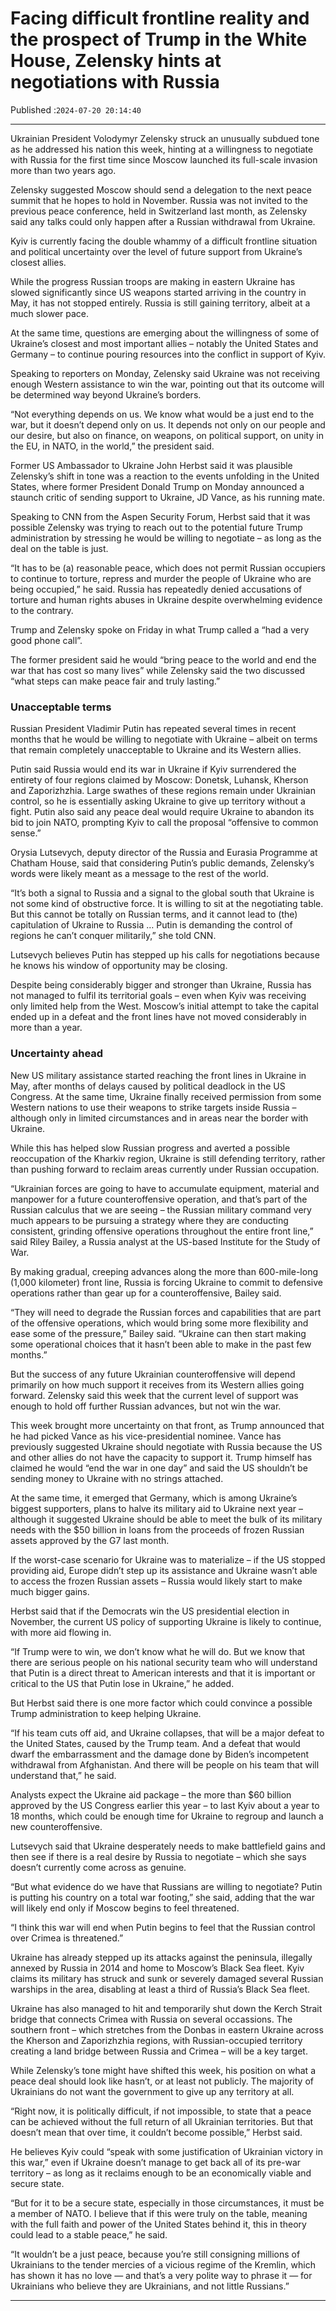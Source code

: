 # Facing difficult frontline reality and the prospect of Trump in the White House, Zelensky hints at negotiations with Russia

Published :`2024-07-20 20:14:40`

---

Ukrainian President Volodymyr Zelensky struck an unusually subdued tone as he addressed his nation this week, hinting at a willingness to negotiate with Russia for the first time since Moscow launched its full-scale invasion more than two years ago.

Zelensky suggested Moscow should send a delegation to the next peace summit that he hopes to hold in November. Russia was not invited to the previous peace conference, held in Switzerland last month, as Zelensky said any talks could only happen after a Russian withdrawal from Ukraine.

Kyiv is currently facing the double whammy of a difficult frontline situation and political uncertainty over the level of future support from Ukraine’s closest allies.

While the progress Russian troops are making in eastern Ukraine has slowed significantly since US weapons started arriving in the country in May, it has not stopped entirely. Russia is still gaining territory, albeit at a much slower pace.

At the same time, questions are emerging about the willingness of some of Ukraine’s closest and most important allies – notably the United States and Germany – to continue pouring resources into the conflict in support of Kyiv.

Speaking to reporters on Monday, Zelensky said Ukraine was not receiving enough Western assistance to win the war, pointing out that its outcome will be determined way beyond Ukraine’s borders.

“Not everything depends on us. We know what would be a just end to the war, but it doesn’t depend only on us. It depends not only on our people and our desire, but also on finance, on weapons, on political support, on unity in the EU, in NATO, in the world,” the president said.

Former US Ambassador to Ukraine John Herbst said it was plausible Zelensky’s shift in tone was a reaction to the events unfolding in the United States, where former President Donald Trump on Monday announced a staunch critic of sending support to Ukraine, JD Vance, as his running mate.

Speaking to CNN from the Aspen Security Forum, Herbst said that it was possible Zelensky was trying to reach out to the potential future Trump administration by stressing he would be willing to negotiate – as long as the deal on the table is just.

“It has to be (a) reasonable peace, which does not permit Russian occupiers to continue to torture, repress and murder the people of Ukraine who are being occupied,” he said. Russia has repeatedly denied accusations of torture and human rights abuses in Ukraine despite overwhelming evidence to the contrary.

Trump and Zelensky spoke on Friday in what Trump called a “had a very good phone call”.

The former president said he would “bring peace to the world and end the war that has cost so many lives” while Zelensky said the two discussed “what steps can make peace fair and truly lasting.”

### Unacceptable terms

Russian President Vladimir Putin has repeated several times in recent months that he would be willing to negotiate with Ukraine – albeit on terms that remain completely unacceptable to Ukraine and its Western allies.

Putin said Russia would end its war in Ukraine if Kyiv surrendered the entirety of four regions claimed by Moscow: Donetsk, Luhansk, Kherson and Zaporizhzhia. Large swathes of these regions remain under Ukrainian control, so he is essentially asking Ukraine to give up territory without a fight. Putin also said any peace deal would require Ukraine to abandon its bid to join NATO, prompting Kyiv to call the proposal “offensive to common sense.”

Orysia Lutsevych, deputy director of the Russia and Eurasia Programme at Chatham House, said that considering Putin’s public demands, Zelensky’s words were likely meant as a message to the rest of the world.

“It’s both a signal to Russia and a signal to the global south that Ukraine is not some kind of obstructive force. It is willing to sit at the negotiating table. But this cannot be totally on Russian terms, and it cannot lead to (the) capitulation of Ukraine to Russia … Putin is demanding the control of regions he can’t conquer militarily,” she told CNN.

Lutsevych believes Putin has stepped up his calls for negotiations because he knows his window of opportunity may be closing.

Despite being considerably bigger and stronger than Ukraine, Russia has not managed to fulfil its territorial goals – even when Kyiv was receiving only limited help from the West. Moscow’s initial attempt to take the capital ended up in a defeat and the front lines have not moved considerably in more than a year.

### Uncertainty ahead

New US military assistance started reaching the front lines in Ukraine in May, after months of delays caused by political deadlock in the US Congress. At the same time, Ukraine finally received permission from some Western nations to use their weapons to strike targets inside Russia – although only in limited circumstances and in areas near the border with Ukraine.

While this has helped slow Russian progress and averted a possible reoccupation of the Kharkiv region, Ukraine is still defending territory, rather than pushing forward to reclaim areas currently under Russian occupation.

“Ukrainian forces are going to have to accumulate equipment, material and manpower for a future counteroffensive operation, and that’s part of the Russian calculus that we are seeing – the Russian military command very much appears to be pursuing a strategy where they are conducting consistent, grinding offensive operations throughout the entire front line,” said Riley Bailey, a Russia analyst at the US-based Institute for the Study of War.

By making gradual, creeping advances along the more than 600-mile-long (1,000 kilometer) front line, Russia is forcing Ukraine to commit to defensive operations rather than gear up for a counteroffensive, Bailey said.

“They will need to degrade the Russian forces and capabilities that are part of the offensive operations, which would bring some more flexibility and ease some of the pressure,” Bailey said. “Ukraine can then start making some operational choices that it hasn’t been able to make in the past few months.”

But the success of any future Ukrainian counteroffensive will depend primarily on how much support it receives from its Western allies going forward. Zelensky said this week that the current level of support was enough to hold off further Russian advances, but not win the war.

This week brought more uncertainty on that front, as Trump announced that he had picked Vance as his vice-presidential nominee. Vance has previously suggested Ukraine should negotiate with Russia because the US and other allies do not have the capacity to support it. Trump himself has claimed he would “end the war in one day” and said the US shouldn’t be sending money to Ukraine with no strings attached.

At the same time, it emerged that Germany, which is among Ukraine’s biggest supporters, plans to halve its military aid to Ukraine next year – although it suggested Ukraine should be able to meet the bulk of its military needs with the $50 billion in loans from the proceeds of frozen Russian assets approved by the G7 last month.

If the worst-case scenario for Ukraine was to materialize – if the US stopped providing aid, Europe didn’t step up its assistance and Ukraine wasn’t able to access the frozen Russian assets – Russia would likely start to make much bigger gains.

Herbst said that if the Democrats win the US presidential election in November, the current US policy of supporting Ukraine is likely to continue, with more aid flowing in.

“If Trump were to win, we don’t know what he will do. But we know that there are serious people on his national security team who will understand that Putin is a direct threat to American interests and that it is important or critical to the US that Putin lose in Ukraine,” he added.

But Herbst said there is one more factor which could convince a possible Trump administration to keep helping Ukraine.

“If his team cuts off aid, and Ukraine collapses, that will be a major defeat to the United States, caused by the Trump team. And a defeat that would dwarf the embarrassment and the damage done by Biden’s incompetent withdrawal from Afghanistan. And there will be people on his team that will understand that,” he said.

Analysts expect the Ukraine aid package – the more than $60 billion approved by the US Congress earlier this year – to last Kyiv about a year to 18 months, which could be enough time for Ukraine to regroup and launch a new counteroffensive.

Lutsevych said that Ukraine desperately needs to make battlefield gains and then see if there is a real desire by Russia to negotiate – which she says doesn’t currently come across as genuine.

“But what evidence do we have that Russians are willing to negotiate? Putin is putting his country on a total war footing,” she said, adding that the war will likely end only if Moscow begins to feel threatened.

“I think this war will end when Putin begins to feel that the Russian control over Crimea is threatened.”

Ukraine has already stepped up its attacks against the peninsula, illegally annexed by Russia in 2014 and home to Moscow’s Black Sea fleet. Kyiv claims its military has struck and sunk or severely damaged several Russian warships in the area, disabling at least a third of Russia’s Black Sea fleet.

Ukraine has also managed to hit and temporarily shut down the Kerch Strait bridge that connects Crimea with Russia on several occassions. The southern front – which stretches from the Donbas in eastern Ukraine across the Kherson and Zaporizhzhia regions, with Russian-occupied territory creating a land bridge between Russia and Crimea – will be a key target.

While Zelensky’s tone might have shifted this week, his position on what a peace deal should look like hasn’t, or at least not publicly. The majority of Ukrainians do not want the government to give up any territory at all.

“Right now, it is politically difficult, if not impossible, to state that a peace can be achieved without the full return of all Ukrainian territories. But that doesn’t mean that over time, it couldn’t become possible,” Herbst said.

He believes Kyiv could “speak with some justification of Ukrainian victory in this war,” even if Ukraine doesn’t manage to get back all of its pre-war territory – as long as it reclaims enough to be an economically viable and secure state.

“But for it to be a secure state, especially in those circumstances, it must be a member of NATO. I believe that if this were truly on the table, meaning with the full faith and power of the United States behind it, this in theory could lead to a stable peace,” he said.

“It wouldn’t be a just peace, because you’re still consigning millions of Ukrainians to the tender mercies of a vicious regime of the Kremlin, which has shown it has no love — and that’s a very polite way to phrase it — for Ukrainians who believe they are Ukrainians, and not little Russians.”

---

